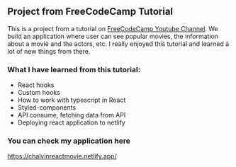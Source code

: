 ## Project from FreeCodeCamp Tutorial

This is a project from a tutorial on [FreeCodeCamp Youtube Channel](https://www.youtube.com/watch?v=nTeuhbP7wdE). We build an application where user can see popular movies, the information about a movie and the actors, etc. I really enjoyed this tutorial and learned a lot of new things from there.

### What I have learned from this tutorial:

- React hooks
- Custom hooks
- How to work with typescript in React
- Styled-components
- API consume, fetching data from API
- Deploying react application to netlify

### You can check my application here

https://chalvinreactmovie.netlify.app/

